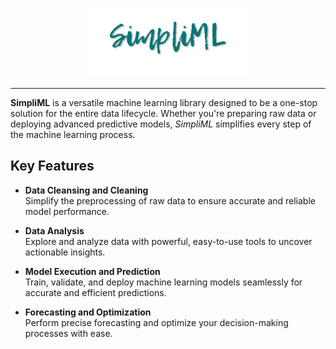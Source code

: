 <div align="center">

![SimpliML](Images/NameSml.png) 
<hr>
</div>

**SimpliML** is a versatile machine learning library designed to be a one-stop solution for the entire data lifecycle. Whether you're preparing raw data or deploying advanced predictive models, *SimpliML* simplifies every step of the machine learning process.  

## Key Features  

- **Data Cleansing and Cleaning**  
  Simplify the preprocessing of raw data to ensure accurate and reliable model performance.  

- **Data Analysis**  
  Explore and analyze data with powerful, easy-to-use tools to uncover actionable insights.  

- **Model Execution and Prediction**  
  Train, validate, and deploy machine learning models seamlessly for accurate and efficient predictions.  

- **Forecasting and Optimization**  
  Perform precise forecasting and optimize your decision-making processes with ease.  
